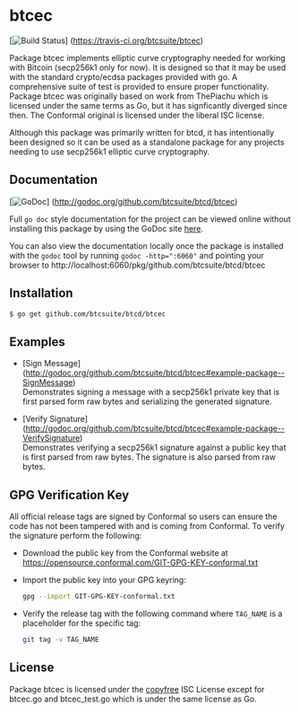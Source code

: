 btcec
=====

[![Build Status](https://travis-ci.org/btcsuite/btcd.png?branch=master)]
(https://travis-ci.org/btcsuite/btcec)

Package btcec implements elliptic curve cryptography needed for working with
Bitcoin (secp256k1 only for now). It is designed so that it may be used with the
standard crypto/ecdsa packages provided with go.  A comprehensive suite of test
is provided to ensure proper functionality.  Package btcec was originally based
on work from ThePiachu which is licensed under the same terms as Go, but it has
signficantly diverged since then.  The Conformal original is licensed under the
liberal ISC license.

Although this package was primarily written for btcd, it has intentionally been
designed so it can be used as a standalone package for any projects needing to
use secp256k1 elliptic curve cryptography.

## Documentation

[![GoDoc](https://godoc.org/github.com/btcsuite/btcd/btcec?status.png)]
(http://godoc.org/github.com/btcsuite/btcd/btcec)

Full `go doc` style documentation for the project can be viewed online without
installing this package by using the GoDoc site
[here](http://godoc.org/github.com/btcsuite/btcd/btcec).

You can also view the documentation locally once the package is installed with
the `godoc` tool by running `godoc -http=":6060"` and pointing your browser to
http://localhost:6060/pkg/github.com/btcsuite/btcd/btcec

## Installation

```bash
$ go get github.com/btcsuite/btcd/btcec
```

## Examples

* [Sign Message]
  (http://godoc.org/github.com/btcsuite/btcd/btcec#example-package--SignMessage)  
  Demonstrates signing a message with a secp256k1 private key that is first
  parsed form raw bytes and serializing the generated signature.

* [Verify Signature]
  (http://godoc.org/github.com/btcsuite/btcd/btcec#example-package--VerifySignature)  
  Demonstrates verifying a secp256k1 signature against a public key that is
  first parsed from raw bytes.  The signature is also parsed from raw bytes.

## GPG Verification Key

All official release tags are signed by Conformal so users can ensure the code
has not been tampered with and is coming from Conformal.  To verify the
signature perform the following:

- Download the public key from the Conformal website at
  https://opensource.conformal.com/GIT-GPG-KEY-conformal.txt

- Import the public key into your GPG keyring:
  ```bash
  gpg --import GIT-GPG-KEY-conformal.txt
  ```

- Verify the release tag with the following command where `TAG_NAME` is a
  placeholder for the specific tag:
  ```bash
  git tag -v TAG_NAME
  ```

## License

Package btcec is licensed under the [copyfree](http://copyfree.org) ISC License
except for btcec.go and btcec_test.go which is under the same license as Go.

